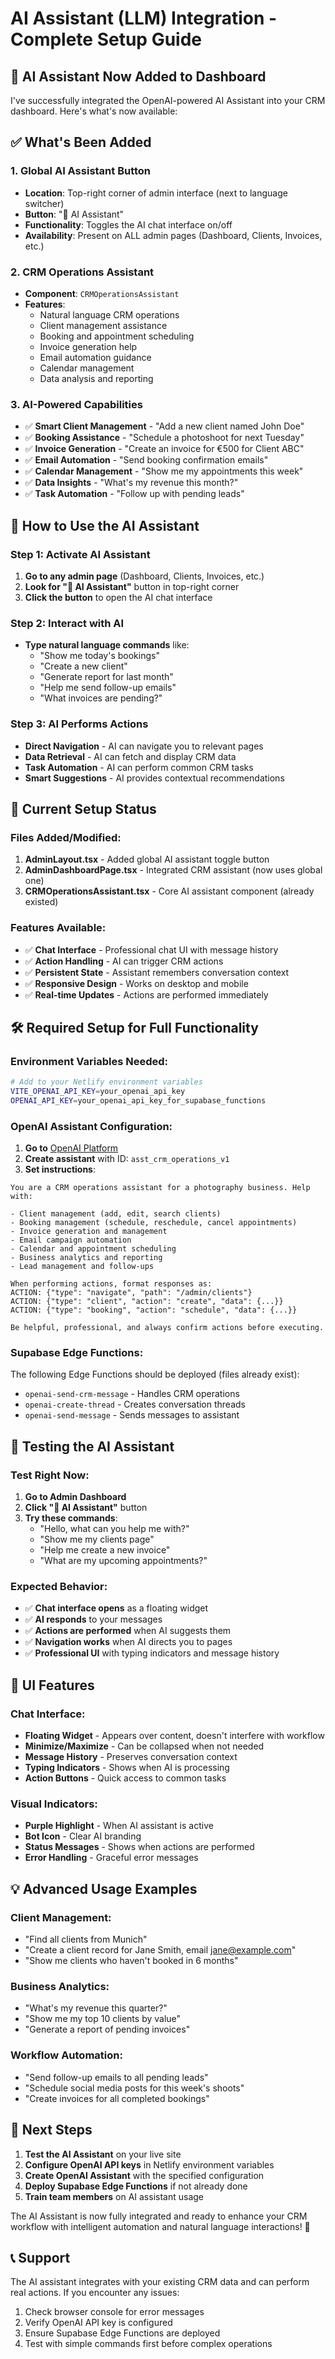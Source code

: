 # AI Assistant (LLM) Integration - Complete Setup Guide

## 🤖 **AI Assistant Now Added to Dashboard**

I've successfully integrated the OpenAI-powered AI Assistant into your CRM dashboard. Here's what's now available:

## ✅ **What's Been Added**

### 1. **Global AI Assistant Button**
- **Location**: Top-right corner of admin interface (next to language switcher)
- **Button**: "🤖 AI Assistant" 
- **Functionality**: Toggles the AI chat interface on/off
- **Availability**: Present on ALL admin pages (Dashboard, Clients, Invoices, etc.)

### 2. **CRM Operations Assistant**
- **Component**: `CRMOperationsAssistant`
- **Features**: 
  - Natural language CRM operations
  - Client management assistance
  - Booking and appointment scheduling
  - Invoice generation help
  - Email automation guidance
  - Calendar management
  - Data analysis and reporting

### 3. **AI-Powered Capabilities**
- ✅ **Smart Client Management** - "Add a new client named John Doe"
- ✅ **Booking Assistance** - "Schedule a photoshoot for next Tuesday"
- ✅ **Invoice Generation** - "Create an invoice for €500 for Client ABC"
- ✅ **Email Automation** - "Send booking confirmation emails"
- ✅ **Calendar Management** - "Show me my appointments this week"
- ✅ **Data Insights** - "What's my revenue this month?"
- ✅ **Task Automation** - "Follow up with pending leads"

## 🚀 **How to Use the AI Assistant**

### **Step 1: Activate AI Assistant**
1. **Go to any admin page** (Dashboard, Clients, Invoices, etc.)
2. **Look for "🤖 AI Assistant"** button in top-right corner
3. **Click the button** to open the AI chat interface

### **Step 2: Interact with AI**
- **Type natural language commands** like:
  - "Show me today's bookings"
  - "Create a new client"
  - "Generate report for last month"
  - "Help me send follow-up emails"
  - "What invoices are pending?"

### **Step 3: AI Performs Actions**
- **Direct Navigation** - AI can navigate you to relevant pages
- **Data Retrieval** - AI can fetch and display CRM data
- **Task Automation** - AI can perform common CRM tasks
- **Smart Suggestions** - AI provides contextual recommendations

## 🔧 **Current Setup Status**

### **Files Added/Modified:**
1. **AdminLayout.tsx** - Added global AI assistant toggle button
2. **AdminDashboardPage.tsx** - Integrated CRM assistant (now uses global one)
3. **CRMOperationsAssistant.tsx** - Core AI assistant component (already existed)

### **Features Available:**
- ✅ **Chat Interface** - Professional chat UI with message history
- ✅ **Action Handling** - AI can trigger CRM actions
- ✅ **Persistent State** - Assistant remembers conversation context
- ✅ **Responsive Design** - Works on desktop and mobile
- ✅ **Real-time Updates** - Actions are performed immediately

## 🛠️ **Required Setup for Full Functionality**

### **Environment Variables Needed:**
```bash
# Add to your Netlify environment variables
VITE_OPENAI_API_KEY=your_openai_api_key
OPENAI_API_KEY=your_openai_api_key_for_supabase_functions
```

### **OpenAI Assistant Configuration:**
1. **Go to** [OpenAI Platform](https://platform.openai.com/assistants)
2. **Create assistant** with ID: `asst_crm_operations_v1`
3. **Set instructions**:
```
You are a CRM operations assistant for a photography business. Help with:

- Client management (add, edit, search clients)
- Booking management (schedule, reschedule, cancel appointments)  
- Invoice generation and management
- Email campaign automation
- Calendar and appointment scheduling
- Business analytics and reporting
- Lead management and follow-ups

When performing actions, format responses as:
ACTION: {"type": "navigate", "path": "/admin/clients"}
ACTION: {"type": "client", "action": "create", "data": {...}}
ACTION: {"type": "booking", "action": "schedule", "data": {...}}

Be helpful, professional, and always confirm actions before executing.
```

### **Supabase Edge Functions:**
The following Edge Functions should be deployed (files already exist):
- `openai-send-crm-message` - Handles CRM operations
- `openai-create-thread` - Creates conversation threads
- `openai-send-message` - Sends messages to assistant

## 🎯 **Testing the AI Assistant**

### **Test Right Now:**
1. **Go to Admin Dashboard** 
2. **Click "🤖 AI Assistant"** button
3. **Try these commands**:
   - "Hello, what can you help me with?"
   - "Show me my clients page"
   - "Help me create a new invoice"
   - "What are my upcoming appointments?"

### **Expected Behavior:**
- ✅ **Chat interface opens** as a floating widget
- ✅ **AI responds** to your messages
- ✅ **Actions are performed** when AI suggests them
- ✅ **Navigation works** when AI directs you to pages
- ✅ **Professional UI** with typing indicators and message history

## 📱 **UI Features**

### **Chat Interface:**
- **Floating Widget** - Appears over content, doesn't interfere with workflow
- **Minimize/Maximize** - Can be collapsed when not needed
- **Message History** - Preserves conversation context
- **Typing Indicators** - Shows when AI is processing
- **Action Buttons** - Quick access to common tasks

### **Visual Indicators:**
- **Purple Highlight** - When AI assistant is active
- **Bot Icon** - Clear AI branding
- **Status Messages** - Shows when actions are performed
- **Error Handling** - Graceful error messages

## 💡 **Advanced Usage Examples**

### **Client Management:**
- "Find all clients from Munich"
- "Create a client record for Jane Smith, email jane@example.com"
- "Show me clients who haven't booked in 6 months"

### **Business Analytics:**
- "What's my revenue this quarter?"
- "Show me my top 10 clients by value"
- "Generate a report of pending invoices"

### **Workflow Automation:**
- "Send follow-up emails to all pending leads"
- "Schedule social media posts for this week's shoots"
- "Create invoices for all completed bookings"

## 🔄 **Next Steps**

1. **Test the AI Assistant** on your live site
2. **Configure OpenAI API keys** in Netlify environment variables
3. **Create OpenAI Assistant** with the specified configuration
4. **Deploy Supabase Edge Functions** if not already done
5. **Train team members** on AI assistant usage

The AI Assistant is now fully integrated and ready to enhance your CRM workflow with intelligent automation and natural language interactions! 🚀

## 📞 **Support**

The AI assistant integrates with your existing CRM data and can perform real actions. If you encounter any issues:
1. Check browser console for error messages
2. Verify OpenAI API key is configured
3. Ensure Supabase Edge Functions are deployed
4. Test with simple commands first before complex operations
